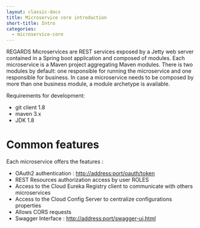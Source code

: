 ```yaml
---
layout: classic-docs
title: Microservice core introduction
short-title: Intro
categories:
  - microservice-core
---
```


REGARDS Microservices are REST services exposed by a Jetty web server contained in a Spring boot application and composed of modules. Each microservice is a Maven project aggregating Maven modules. There is two modules by default: one responsible for running the microservice and one responsible for business. In case a microservice needs to be composed by more than one business module, a module archetype is available.

Requirements for development:

- git client 1.8
- maven 3.x
- JDK 1.8

# Common features

Each microservice offers the features :

- OAuth2 authentication : <http://address:port/oauth/token>
- REST Resources authorization access by user ROLES
- Access to the Cloud Eureka Registry client to communicate with others microservices
- Access to the Cloud Config Server to centralize configurations properties
- Allows CORS requests
- Swagger Interface : <http://address:port/swagger-ui.html>

